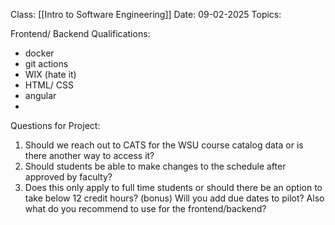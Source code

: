 Class: [[Intro to Software Engineering]]
Date: 09-02-2025
Topics: 

Frontend/ Backend Qualifications: 
- docker
- git actions 
- WIX (hate it)
- HTML/ CSS 
- angular 
- 

Questions for Project: 
1.  Should we reach out to CATS for the WSU course catalog data or is there another way to access it? 
2. Should students be able to make changes to the schedule after approved by faculty? 
3. Does this only apply to full time students or should there be an option to take below 12 credit hours?
(bonus) Will you add due dates to pilot? Also what do you recommend to use for the frontend/backend?